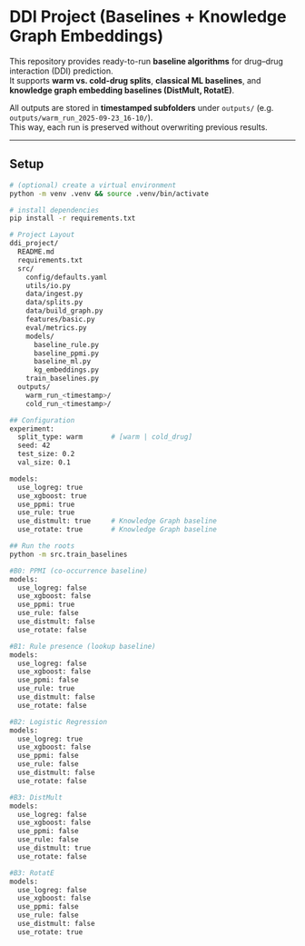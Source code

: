 # DDI Project (Baselines + Knowledge Graph Embeddings)

This repository provides ready-to-run **baseline algorithms** for drug–drug interaction (DDI) prediction.  
It supports **warm vs. cold-drug splits**, **classical ML baselines**, and **knowledge graph embedding baselines (DistMult, RotatE)**.

All outputs are stored in **timestamped subfolders** under `outputs/` (e.g. `outputs/warm_run_2025-09-23_16-10/`).  
This way, each run is preserved without overwriting previous results.

---

## Setup

```bash
# (optional) create a virtual environment
python -m venv .venv && source .venv/bin/activate

# install dependencies
pip install -r requirements.txt

# Project Layout
ddi_project/
  README.md
  requirements.txt
  src/
    config/defaults.yaml
    utils/io.py
    data/ingest.py
    data/splits.py
    data/build_graph.py
    features/basic.py
    eval/metrics.py
    models/
      baseline_rule.py
      baseline_ppmi.py
      baseline_ml.py
      kg_embeddings.py 
    train_baselines.py
  outputs/
    warm_run_<timestamp>/
    cold_run_<timestamp>/

## Configuration
experiment:
  split_type: warm       # [warm | cold_drug]
  seed: 42
  test_size: 0.2
  val_size: 0.1

models:
  use_logreg: true
  use_xgboost: true
  use_ppmi: true
  use_rule: true
  use_distmult: true     # Knowledge Graph baseline
  use_rotate: true       # Knowledge Graph baseline

## Run the roots
python -m src.train_baselines

#B0: PPMI (co-occurrence baseline)
models:
  use_logreg: false
  use_xgboost: false
  use_ppmi: true
  use_rule: false
  use_distmult: false
  use_rotate: false

#B1: Rule presence (lookup baseline)
models:
  use_logreg: false
  use_xgboost: false
  use_ppmi: false
  use_rule: true
  use_distmult: false
  use_rotate: false

#B2: Logistic Regression
models:
  use_logreg: true
  use_xgboost: false
  use_ppmi: false
  use_rule: false
  use_distmult: false
  use_rotate: false

#B3: DistMult
models:
  use_logreg: false
  use_xgboost: false
  use_ppmi: false
  use_rule: false
  use_distmult: true
  use_rotate: false

#B3: RotatE
models:
  use_logreg: false
  use_xgboost: false
  use_ppmi: false
  use_rule: false
  use_distmult: false
  use_rotate: true
